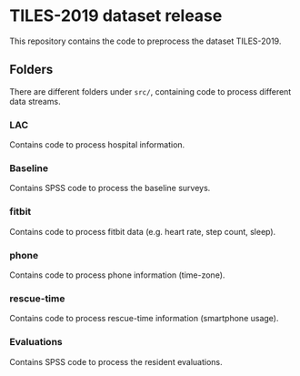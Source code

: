 # TILES-2019 dataset release
This repository contains the code to preprocess the dataset TILES-2019.

## Folders
There are different folders under `src/`, containing code to process different data streams.

### LAC
Contains code to process hospital information.

### Baseline
Contains SPSS code to process the baseline surveys.

### fitbit
Contains code to process fitbit data (e.g. heart rate, step count, sleep).

### phone
Contains code to process phone information (time-zone).

### rescue-time
Contains code to process rescue-time information (smartphone usage).

### Evaluations
Contains SPSS code to process the resident evaluations.
